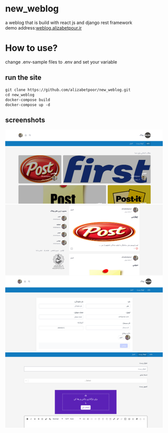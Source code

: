 # new_weblog
a weblog that is build with react js and django rest framework <br />
demo address:[weblog.alizabetpour.ir](http://weblog.alizabetpour.ir "وبلاگ")
# How to use?
change .env-sample files to .env and set your variable
## run the site
```
git clone https://github.com/alizabetpoor/new_weblog.git
cd new_weblog
docker-compose build
docker-compose up -d
```
## screenshots
![home page](/screenshots/home1.png)
![home page](/screenshots/home2.png)
![personalinfo page](/screenshots/personalinfo.png)
![newpost page](/screenshots/newpost.png)
